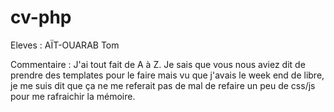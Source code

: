 # cv-php

Eleves : AÏT-OUARAB Tom

Commentaire : J'ai tout fait de A à Z. Je sais que vous nous aviez dit de prendre des templates pour le faire mais vu que j'avais le week end de libre, je me suis dit que ça ne me referait pas de mal de refaire un peu de css/js pour me rafraichir la mémoire.

